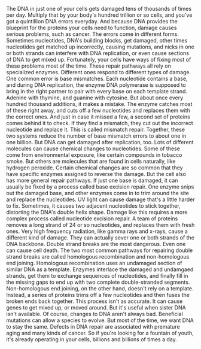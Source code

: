 The DNA in just one of your cells gets damaged tens of thousands  of times per day. Multiply that by your body's hundred trillion or so cells, and you've got a quintillion  DNA errors everyday. And because DNA provides the blueprint for the proteins  your cells need to function, damage causes serious problems, such as cancer. The errors come in different forms. Sometimes nucleotides,  DNA's building blocks, get damaged, other times nucleotides  get matched up incorrectly, causing mutations, and nicks in one or both strands can interfere with DNA replication, or even cause sections  of DNA to get mixed up. Fortunately, your cells have ways of fixing most of these problems most of the time. These repair pathways  all rely on specialized enzymes. Different ones respond  to different types of damage. One common error is base mismatches. Each nucleotide contains a base, and during DNA replication, the enzyme DNA polymerase is supposed to bring in the right partner to pair with every base  on each template strand. Adenine with thymine, and guanine with cytosine. But about once every  hundred thousand additions, it makes a mistake. The enzyme catches  most of these right away, and cuts off a few nucleotides and replaces them with the correct ones. And just in case it missed a few, a second set of proteins  comes behind it to check. If they find a mismatch, they cut out the incorrect nucleotide and replace it. This is called mismatch repair. Together, these two systems reduce the number of base mismatch errors to about one in one billion. But DNA can get damaged after replication, too. Lots of different molecules can cause chemical changes to nucleotides. Some of these come  from environmental exposure, like certain compounds in tobacco smoke. But others are molecules that are found in cells naturally, like hydrogen peroxide. Certain chemical changes are so common that they have specific enzymes assigned to reverse the damage. But the cell also has more general repair pathways. If just one base is damaged, it can usually be fixed by a process called base excision repair. One enzyme snips out the damaged base, and other enzymes come in to trim around the site and replace the nucleotides. UV light can cause damage  that's a little harder to fix. Sometimes, it causes two adjacent nucleotides to stick together, distorting the DNA's double helix shape. Damage like this requires  a more complex process called nucleotide excision repair. A team of proteins removes a long strand of 24 or so nucleotides, and replaces them with fresh ones. Very high frequency radiation, like gamma rays and x-rays, cause a different kind of damage. They can actually sever one  or both strands of the DNA backbone. Double strand breaks are the most dangerous. Even one can cause cell death. The two most common pathways for repairing double strand breaks are called homologous recombination and non-homologous end joining. Homologous recombination uses an undamaged section of similar DNA as a template. Enzymes interlace the damaged and undamgaed strands, get them to exchange sequences of nucleotides, and finally fill in the missing gaps to end up with two complete double-stranded segments. Non-homologous end joining, on the other hand, doesn't rely on a template. Instead, a series of proteins trims off a few nucleotides and then fuses the broken ends  back together. This process isn't as accurate. It can cause genes to get mixed up, or moved around. But it's useful when  sister DNA isn't available. Of course, changes to DNA  aren't always bad. Beneficial mutations  can allow a species to evolve. But most of the time,  we want DNA to stay the same. Defects in DNA repair are associated with premature aging and many kinds of cancer. So if you're looking for  a fountain of youth, it's already operating in your cells, billions and billions of times a day. 